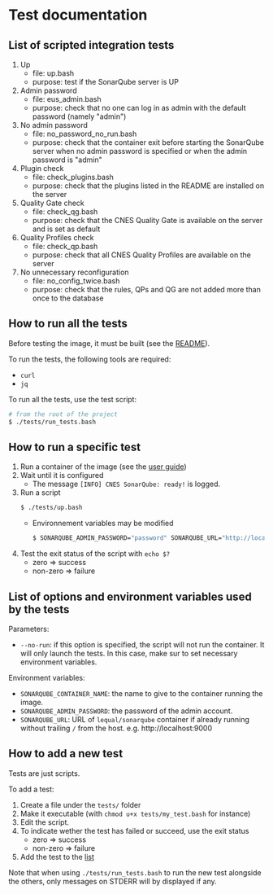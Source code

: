 # Test documentation

## List of scripted integration tests

1. Up
    * file: up.bash
    * purpose: test if the SonarQube server is UP
1. Admin password
    * file: eus_admin.bash
    * purpose: check that no one can log in as admin with the default password (namely "admin")
1. No admin password
    * file: no_password_no_run.bash
    * purpose: check that the container exit before starting the SonarQube server when no admin password is specified or when the admin password is "admin"
1. Plugin check
    * file: check_plugins.bash
    * purpose: check that the plugins listed in the README are installed on the server
1. Quality Gate check
    * file: check_qg.bash
    * purpose: check that the CNES Quality Gate is available on the server and is set as default
1. Quality Profiles check
    * file: check_qp.bash
    * purpose: check that all CNES Quality Profiles are available on the server
1. No unnecessary reconfiguration
    * file: no_config_twice.bash
    * purpose: check that the rules, QPs and QG are not added more than once to the database

## How to run all the tests

Before testing the image, it must be built (see the [README](https://github.com/cnescatlab/sonarqube#how-to-build-the-image)).

To run the tests, the following tools are required:

* `curl`
* `jq`

To run all the tests, use the test script:

```sh
# from the root of the project
$ ./tests/run_tests.bash
```

## How to run a specific test

1. Run a container of the image (see the [user guide](https://github.com/cnescatlab/sonarqube#user-guide))
1. Wait until it is configured
    * The message `[INFO] CNES SonarQube: ready!` is logged.
1. Run a script
    ```sh
    $ ./tests/up.bash
    ```
    * Environnement variables may be modified
        ```sh
        $ SONARQUBE_ADMIN_PASSWORD="password" SONARQUBE_URL="http://localhost:9000" ./tests/up.bash
        ```
1. Test the exit status of the script with `echo $?`
    * zero => success
    * non-zero => failure

## List of options and environment variables used by the tests

Parameters:
* `--no-run`: if this option is specified, the script will not run the container. It will only launch the tests. In this case, make sur to set necessary environment variables.

Environment variables:
* `SONARQUBE_CONTAINER_NAME`: the name to give to the container running the image.
* `SONARQUBE_ADMIN_PASSWORD`: the password of the admin account.
* `SONARQUBE_URL`: URL of `lequal/sonarqube` container if already running without trailing `/` from the host. e.g. http://localhost:9000

## How to add a new test

Tests are just scripts.

To add a test:

1. Create a file under the `tests/` folder
1. Make it executable (with `chmod u+x tests/my_test.bash` for instance)
1. Edit the script.
1. To indicate wether the test has failed or succeed, use the exit status
    * zero => success
    * non-zero => failure
1. Add the test to the [list](#list-of-scripted-integration-tests)

Note that when using `./tests/run_tests.bash` to run the new test alongside the others, only messages on STDERR will by displayed if any.

